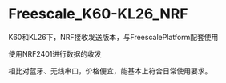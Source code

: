 # Freescale_K60-KL26_NRF
K60和KL26下，NRF接收发送版本，与FreescalePlatform配套使用

使用NRF2401进行数据的收发

相比对蓝牙、无线串口，价格便宜，能基本上符合日常使用要求。
